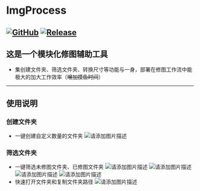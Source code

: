 # ImgProcess
[![GitHub](https://img.shields.io/badge/-GitHub-181717?style=flat-square&logo=github)](https://github.com/lemon-o)
[![Release](https://img.shields.io/github/v/release/lemon-o/ImgProcess?include_prereleases&style=flat-square&color=#1F883D)](https://github.com/lemon-o/ImgProcess/releases)
---
这是一个模块化修图辅助工具
---
- 集创建文件夹、筛选文件夹、转换尺寸等功能与一身，部署在修图工作流中能极大的加大工作效率（~~增加摸鱼时间~~）
---
## 使用说明
### 创建文件夹
- 一键创建自定义数量的文件夹
![请添加图片描述](https://img-blog.csdnimg.cn/direct/95c1b421deab40318bea9b35029c4fe5.png)
### 筛选文件夹
- 一键筛选未修图文件夹、已修图文件夹
![请添加图片描述](https://img-blog.csdnimg.cn/direct/9e332a8b02a64f4e81ac958704639880.png)
![请添加图片描述](https://img-blog.csdnimg.cn/direct/1beecc440c3c48aa9a969e3ba9afb698.png)
![请添加图片描述](https://img-blog.csdnimg.cn/direct/f0d578d8ddc24cda839fee87a17439eb.png)
![请添加图片描述](https://img-blog.csdnimg.cn/direct/dcb21d91f71445fdba36921dd984bb0c.png)
- 快速打开文件夹和复制文件夹路径
![请添加图片描述](https://img-blog.csdnimg.cn/direct/84dcfd308d9e47fc8d1dfacb1b051533.png)
